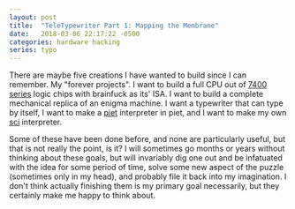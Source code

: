 ```yaml
---
layout: post
title:  "TeleTypewriter Part 1: Mapping the Membrane"
date:   2018-03-06 22:17:22 -0500
categories: hardware hacking
series: typo
---
```


There are maybe five creations I have wanted to build since I can remember. My "forever projects". 
I want to build a full CPU out of [7400 series](https://en.wikipedia.org/wiki/7400_series) logic chips with brainfuck as its' ISA. 
I want to build a complete mechanical replica of an enigma machine. 
I want a typewriter that can type by itself, I want to make a [piet](http://www.dangermouse.net/esoteric/piet.html) interpreter in piet, and I want to make my own [sci](https://en.wikipedia.org/wiki/List_of_Sierra%27s_Creative_Interpreter_games#List_of_Games) interpreter.

Some of these have been done before, and none are particularly useful, but that is not really the point, is it? I will sometimes go months or years without thinking about these goals, but will invariably dig one out and be infatuated with the idea for some period of time, solve some new aspect of the puzzle (sometimes only in my head), and probably file it back into my imagination. I don't think actually finishing them is my primary goal necessarily, but they certainly make me happy to think about. 


